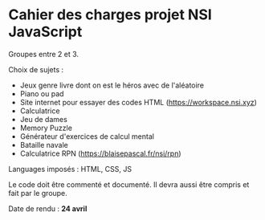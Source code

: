 # Cahier des charges projet NSI JavaScript

Groupes entre 2 et 3.

Choix de sujets :
  * Jeux genre livre dont on est le héros avec de l'aléatoire
  * Piano ou pad
  * Site internet pour essayer des codes HTML (https://workspace.nsi.xyz)
  * Calculatrice
  * Jeu de dames
  * Memory Puzzle
  * Générateur d'exercices de calcul mental
  * Bataille navale
  * Calculatrice RPN (https://blaisepascal.fr/nsi/rpn)

Languages imposés : HTML, CSS, JS

Le code doit être commenté et documenté.
Il devra aussi être compris et fait par le groupe.

Date de rendu : **24 avril**